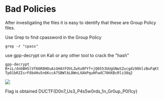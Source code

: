 Bad Policies
============

After investigating the files it is easy to identify that these are Group Policy files.

Use Grep to find cpassword in the Group Policy

```grep -r "cpass"```

use gpp-decrypt on Kali or any other tool to crack the "hash"

```gpp-decrypt B+iL/dnbBHSlVf66R8HOuAiGHAtFOVLZwXu0FYf+jQ6553UUgGNwSZucgdz98klzBuFqKtTpO1bRZIsrF8b4Hu5n6KccA7SBWlbLBWnLXAkPquHFwdC70HXBcRlz38q2```

![](gpp-decrypt.png)

Flag is obtained DUCTF{D0n7_Us3_P4s5w0rds_1n_Gr0up_P0l1cy}